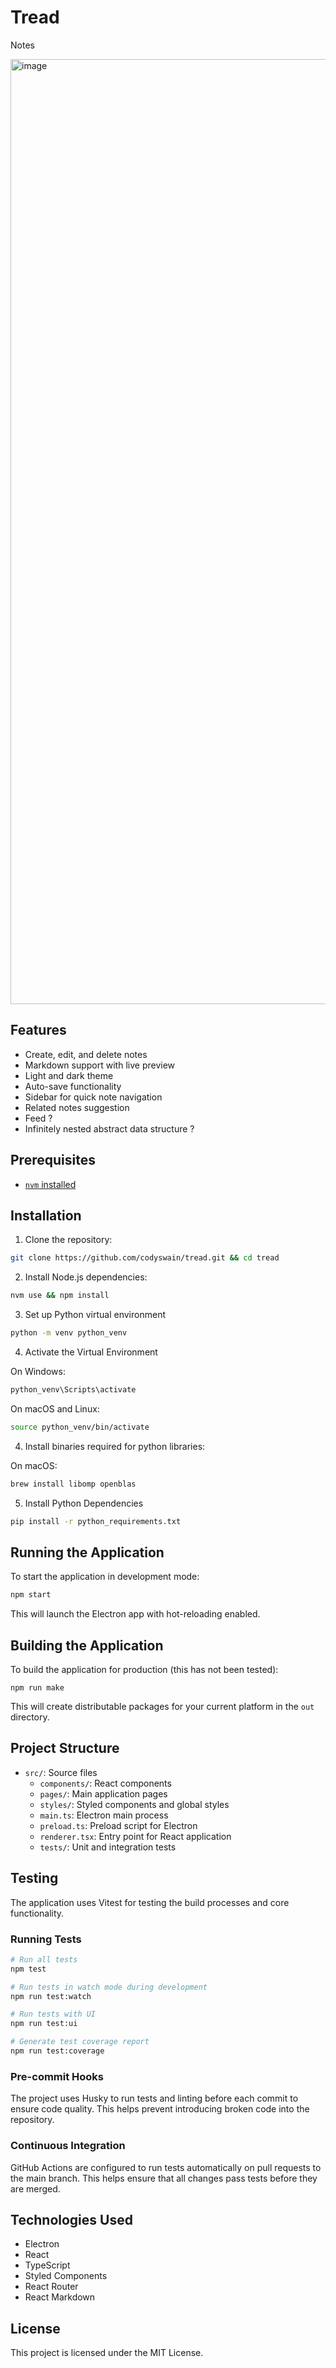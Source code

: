 # Tread

Notes

<img width="1512" alt="image" src="https://github.com/user-attachments/assets/fcab22f1-cd01-476a-be19-129e9a44231e">



## Features

- Create, edit, and delete notes
- Markdown support with live preview
- Light and dark theme
- Auto-save functionality
- Sidebar for quick note navigation
- Related notes suggestion
- Feed ?
- Infinitely nested abstract data structure ?

## Prerequisites

- [`nvm` installed](https://formulae.brew.sh/formula/nvm)

## Installation

1. Clone the repository:

```bash
git clone https://github.com/codyswain/tread.git && cd tread
```

2. Install Node.js dependencies:

```bash
nvm use && npm install
```

3. Set up Python virtual environment

```bash
python -m venv python_venv
```

4. Activate the Virtual Environment

On Windows:

```bash
python_venv\Scripts\activate
```

On macOS and Linux:

```bash
source python_venv/bin/activate
```

4. Install binaries required for python libraries:

On macOS:

```bash
brew install libomp openblas
```

5. Install Python Dependencies

```bash
pip install -r python_requirements.txt
```

## Running the Application

To start the application in development mode:

```bash
npm start
```

This will launch the Electron app with hot-reloading enabled.

## Building the Application

To build the application for production (this has not been tested):

```
npm run make
```

This will create distributable packages for your current platform in the `out` directory.

## Project Structure

- `src/`: Source files
  - `components/`: React components
  - `pages/`: Main application pages
  - `styles/`: Styled components and global styles
  - `main.ts`: Electron main process
  - `preload.ts`: Preload script for Electron
  - `renderer.tsx`: Entry point for React application
  - `tests/`: Unit and integration tests

## Testing

The application uses Vitest for testing the build processes and core functionality.

### Running Tests

```bash
# Run all tests
npm test

# Run tests in watch mode during development
npm run test:watch 

# Run tests with UI
npm run test:ui

# Generate test coverage report
npm run test:coverage
```

### Pre-commit Hooks

The project uses Husky to run tests and linting before each commit to ensure code quality. This helps prevent introducing broken code into the repository.

### Continuous Integration

GitHub Actions are configured to run tests automatically on pull requests to the main branch. This helps ensure that all changes pass tests before they are merged.

## Technologies Used

- Electron
- React
- TypeScript
- Styled Components
- React Router
- React Markdown

## License

This project is licensed under the MIT License.
